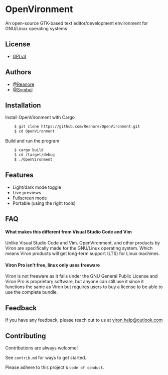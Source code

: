 
# OpenVironment

An open-source GTK-based text editor/development environment for GNU/Linux operating systems


## License

- [GPLv3](https://choosealicense.com/licenses/gpl-3.0/)


## Authors

- [@Reanore](https://www.github.com/Reanore)
- [@Symbol](https://github.com/0S5IgVuwuZtpOksEA5Rie)

## Installation

Install OpenVironment with Cargo

```bash
    $ git clone https://github.com/Reanore/OpenVironment.git
    $ cd OpenVironment
```

Build and run the program

```bash
    $ cargo build
    $ cd /target/debug
    $ ./OpenVironment
```
    
## Features

- Light/dark mode toggle
- Live previews
- Fullscreen mode
- Portable (using the right tools)


## FAQ

#### What makes this different from Visual Studio Code and Vim

Unlike Visual Studio Code and Vim. OpenVironment, and other products by Viron are specifically made for the GNU/Linux operating system. Which means Viron products will get long-term support (LTS) for Linux machines.

#### Viron Pro isn't free, linux only uses freeware

Viron is not freeware as it falls under the GNU General Public License and Viron Pro is proprietary software, but anyone can still use it since it functions the same as Viron but requires users to buy a license to be able to use the complete bundle.


## Feedback

If you have any feedback, please reach out to us at viron.help@outlook.com


## Contributing

Contributions are always welcome!

See `contrib.md` for ways to get started.

Please adhere to this project's `code of conduct`.

